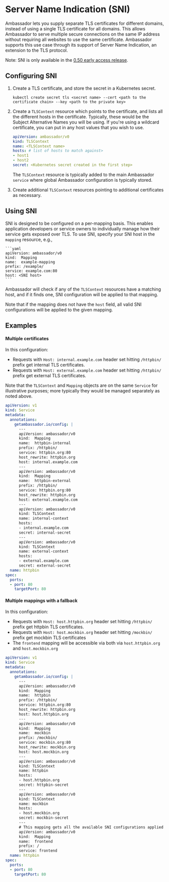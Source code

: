 # Server Name Indication (SNI)

Ambassador lets you supply separate TLS certificates for different domains, instead of using a single TLS certificate for all domains. This allows Ambassador to serve multiple secure connections on the same IP address without requiring all websites to use the same certificate. Ambassador supports this use case through its support of Server Name Indication, an extension to the TLS protocol.

Note: SNI is only available in the [0.50 early access release](early-access.md).

## Configuring SNI

1. Create a TLS certificate, and store the secret in a Kubernetes secret.
    ```console
    kubectl create secret tls <secret name> --cert <path to the certificate chain> --key <path to the private key>
    ```

2. Create a `TLSContext` resource which points to the certificate, and lists all the different hosts in the certificate. Typically, these would be the Subject Alternative Names you will be using. If you're using a wildcard certificate, you can put in any host values that you wish to use.

    ```yaml
    apiVersion: ambassador/v0
    kind: TLSContext
    name: <TLSContext name>
    hosts: # list of hosts to match against>
    - host1
    - host2
    secret: <Kubernetes secret created in the first step>
    ```

   The `TLSContext` resource is typically added to the main Ambassador `service` where global Ambassador configuration is typically stored.

3. Create additional `TLSContext` resources pointing to additional certificates as necessary.

## Using SNI

SNI is designed to be configured on a per-mapping basis. This enables application developers or service owners to individually manage how their service gets exposed over TLS. To use SNI, specify your SNI host in the `mapping` resource, e.g.,

    ```yaml
    apiVersion: ambassador/v0
    kind:  Mapping
    name:  example-mapping
    prefix: /example/
    service: example.com:80
    host: <SNI host>
    ```
Ambassador will check if any of the `TLSContext` resources have a matching host, and if it finds one, SNI configuration will be applied to that mapping.

Note that if the mapping does not have the `host` field, all valid SNI configurations will be applied to the given mapping.

## Examples

#### Multiple certificates

In this configuration:

* Requests with `Host: internal.example.com` header set hitting `/httpbin/` prefix get internal TLS certificates.
* Requests with `Host: external.example.com` header set hitting `/httpbin/` prefix get external TLS certificates.
    

Note that the `TLSContext` and `Mapping` objects are on the same `Service` for illustrative purposes; more typically they would be managed separately as noted above.
    
```yaml
apiVersion: v1
kind: Service
metadata:
  annotations:
    getambassador.io/config: |
      ---
      apiVersion: ambassador/v0
      kind:  Mapping
      name:  httpbin-internal
      prefix: /httpbin/
      service: httpbin.org:80
      host_rewrite: httpbin.org
      host: internal.example.com
      ---
      apiVersion: ambassador/v0
      kind:  Mapping
      name:  httpbin-external
      prefix: /httpbin/
      service: httpbin.org:80
      host_rewrite: httpbin.org
      host: external.example.com
      ---
      apiVersion: ambassador/v0
      kind: TLSContext
      name: internal-context
      hosts:
      - internal.example.com
      secret: internal-secret
      ---
      apiVersion: ambassador/v0
      kind: TLSContext
      name: external-context
      hosts:
      - external.example.com
      secret: external-secret
  name: httpbin
spec:
  ports:
  - port: 80
    targetPort: 80
```
    

#### Multiple mappings with a fallback

In this configuration:

* Requests with `Host: host.httpbin.org` header set hitting `/httpbin/` prefix get httpbin TLS certificates.
* Requests with `Host: host.mockbin.org` header set hitting `/mockbin/` prefix get mockbin TLS certificates
* The `frontend` mapping will be accessible via both via `host.httpbin.org` and `host.mockbin.org`
       
```yaml
apiVersion: v1
kind: Service
metadata:
  annotations:
    getambassador.io/config: |
      ---
      apiVersion: ambassador/v0
      kind:  Mapping
      name:  httpbin
      prefix: /httpbin/
      service: httpbin.org:80
      host_rewrite: httpbin.org
      host: host.httpbin.org
      ---
      apiVersion: ambassador/v0
      kind:  Mapping
      name:  mockbin
      prefix: /mockbin/
      service: mockbin.org:80
      host_rewrite: mockbin.org
      host: host.mockbin.org
      ---
      apiVersion: ambassador/v0
      kind: TLSContext
      name: httpbin
      hosts:
      - host.httpbin.org
      secret: httpbin-secret
      ---
      apiVersion: ambassador/v0
      kind: TLSContext
      name: mockbin
      hosts:
      - host.mockbin.org
      secret: mockbin-secret
      ---
      # This mapping gets all the available SNI configurations applied to it
      apiVersion: ambassador/v0
      kind:  Mapping
      name:  frontend
      prefix: /
      service: frontend
  name: httpbin
spec:
  ports:
  - port: 80
    targetPort: 80
```